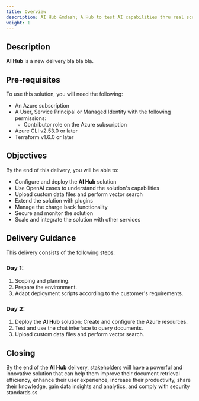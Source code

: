```yaml
---
title: Overview
description: AI Hub &mdash; A Hub to test AI capabilities thru real scenarios.
weight: 1
---
```


## Description
**AI Hub** is a new delivery bla bla bla.

## Pre-requisites
To use this solution, you will need the following:
- An Azure subscription
- A User, Service Principal or Managed Identity with the following permissions:
  - Contributor role on the Azure subscription
- Azure CLI v2.53.0 or later
- Terraform v1.6.0 or later

## Objectives
By the end of this delivery, you will be able to:
- Configure and deploy the **AI Hub** solution
- Use OpenAI cases to understand the solution's capabilities
- Upload custom data files and perform vector search
- Extend the solution with plugins
- Manage the charge back functionality
- Secure and monitor the solution
- Scale and integrate the solution with other services

## Delivery Guidance
This delivery consists of the following steps:

### Day 1:
1. Scoping and planning.
1. Prepare the environment.
1. Adapt deployment scripts according to the customer's requirements.

### Day 2:
1. Deploy the **AI Hub** solution: Create and configure the Azure resources.
1. Test and use the chat interface to query documents.
1. Upload custom data files and perform vector search.

## Closing
By the end of  the **AI Hub** delivery, stakeholders will have a  powerful and innovative solution that can help them improve their document retrieval efficiency, enhance their user experience, increase their productivity, share their knowledge, gain data insights and analytics, and comply with security standards.ss

